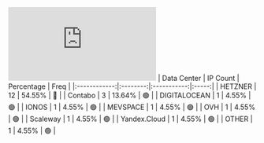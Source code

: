 ![Diagramm](https://github.com/obajay/StateSync-snapshots/blob/main/Projects/OKP4/1/README.md)
| Data Center | IP Count | Percentage | Freq |
|:------------:|:--------:|:-----------:|:-----:|
| HETZNER | 12 | 54.55% | 🔴 |
| Contabo | 3 | 13.64% | 🟢 |
| DIGITALOCEAN | 1 | 4.55% | 🟢 |
| IONOS | 1 | 4.55% | 🟢 |
| MEVSPACE | 1 | 4.55% | 🟢 |
| OVH | 1 | 4.55% | 🟢 |
| Scaleway | 1 | 4.55% | 🟢 |
| Yandex.Cloud | 1 | 4.55% | 🟢 |
| OTHER | 1 | 4.55% | 🟢 |